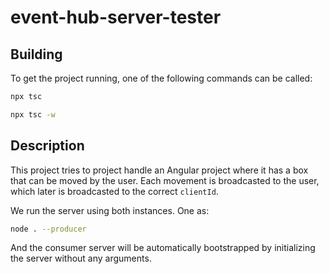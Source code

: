 # event-hub-server-tester

## Building

To get the project running, one of the following commands can be called:

```bash
npx tsc
```

```bash
npx tsc -w
```

## Description

This project tries to project handle an Angular project where it has a box that can be moved by the user. Each movement is broadcasted to the user, which later is broadcasted to the correct `clientId`.

We run the server using both instances. One as:

```bash
node . --producer
```

And the consumer server will be automatically bootstrapped by initializing the server without any arguments.
